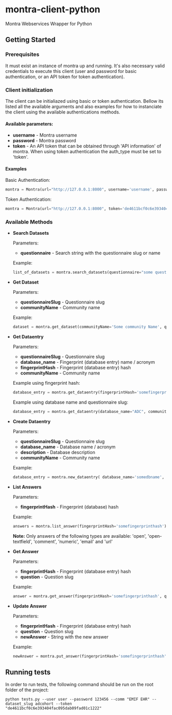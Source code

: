 # montra-client-python

Montra Webservices Wrapper for Python

## Getting Started

### Prerequisites

It must exist an instance of montra up and running. It's also necessary valid credentials to execute this client (user and password for basic authentication, or an API token for token authentication).

### Client initialization
The client can be initialiazed using basic or token authentication. Bellow its listed all the available arguments and also examples for how to instanciate the client using the available authentications methods.

#### Available parameters:
* **username** - Montra username
* **password** - Montra password
* **token** - An API token that can be obtained through 'API information' of montra. When using token authentication the auth_type must be set to 'token'.

#### Examples
Basic Authentication:
```python
montra = Montra(url="http://127.0.0.1:8000", username='username', password='password')

```

Token Authentication:
```python
montra = Montra(url="http://127.0.0.1:8000", token='de4611bcf0c6e393404fac095dab09fad01c1554')

```
### Available Methods

* **Search Datasets**

    Parameters:
    * **questionnaire** - Search string with the questionnaire slug or name
    
    Example:
    ```python
    list_of_datasets = montra.search_datasets(questionnaire="some questionnaire name")

    ```

* **Get Dataset**

    Parameters:
    * **questionnaireSlug** - Questionnaire slug
    * **communityName** - Community name

    Example:
    ```python
    dataset = montra.get_dataset(communityName='Some community Name', questionnaireSlug='someslug')

    ```

* **Get Dataentry**

    Parameters:
    * **questionnaireSlug** - Questionnaire slug
    * **database_name** - Fingerprint (database entry) name / acronym
    * **fingerprintHash** - Fingerprint (database entry) hash
    * **communityName** - Community name

    Example using fingerprint hash:
    ```python
    database_entry = montra.get_dataentry(fingerprintHash='somefingerprinthash')

    ```
    Example using database name and questionnaire slug:
    ```python
    database_entry = montra.get_dataentry(database_name="ADC", communityName="Some community name")

    ```

* **Create Dataentry**

    Parameters:
    * **questionnaireSlug** - Questionnaire slug
    * **database_name** - Database name / acronym
    * **description** - Database description
    * **communityName** - Community name

    Example:
    ```python
    database_entry = montra.new_dataentry( database_name='somedbname', description="Teste", communityName='Some community Name', questionnaireSlug='Some questionnaire Slug')

    ```

* **List Answers**

    Parameters:
    * **fingerprintHash** - Fingerprint (database) hash


    Example:
    ```python
    answers = montra.list_answer(fingerprintHash='somefingerprinthash')

    ```
    
    **Note:**
    Only answers of the following types are available: 'open', 'open-textfield', 'comment', 'numeric', 'email' and 'url'


* **Get Answer**

    Parameters:
    * **fingerprintHash** - Fingerprint (database entry) hash
    * **question** - Question slug

    Example:
    ```python
    answer = montra.get_answer(fingerprintHash='somefingerprinthash', question='somequestion')

    ```

* **Update Answer**

    Parameters:
    * **fingerprintHash** - Fingerprint (database entry) hash
    * **question** - Question slug
    * **newAnswer** - String with the new answer

    Example:
    ```python
    newAnswer = montra.put_answer(fingerprintHash='somefingerprinthash', question='somequestion', newAnswer="newAnswer")

    ```

## Running tests

In order to run tests, the following command should be run on the root folder of the project:

```
python tests.py --user user --password 123456 --comm "EMIF EHR" --dataset_slug adcohort --token "de4611bcf0c6e393404fac095dab09fad01c1222"
```

